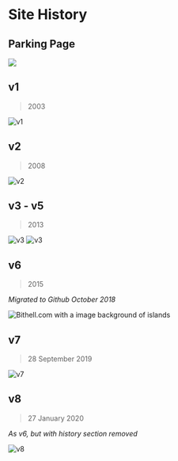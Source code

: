 # Site History

## Parking Page
![](wayback-machine-captures\2003-05-30.png "")
## v1

> 2003

![](wayback-machine-captures\2003-08-04.png "v1")

## v2

> 2008

![](wayback-machine-captures\2008.png "v2")

## v3 - v5

> 2013

![](wayback-machine-captures\2012-04-18.png "v3")
![](wayback-machine-captures\2013-11.png "v3")

## v6

> 2015

*Migrated to Github October 2018*

![Bithell.com with a image background of islands](wayback-machine-captures\2015-09-30.png "v6")

## v7

> 28 September 2019

![](wayback-machine-captures\2019-09-28.png "v7")

## v8

> 27 January 2020

*As v6, but with history section removed*

![](wayback-machine-captures\2020-01-27.png "v8")